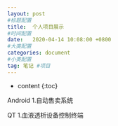 ```yaml
---
layout: post
#标题配置
title:  个人项目展示
#时间配置
date:   2020-04-14 10:08:00 +0800
#大类配置
categories: document
#小类配置
tag: 笔记 #项目
---
```


* content
{:toc}

Android
1.自动售卖系统

QT
1.血液透析设备控制终端

